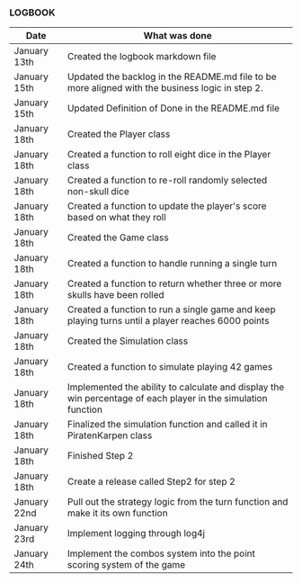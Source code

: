 ### LOGBOOK

| Date           | What was done                                                                                                 |
|----------------|---------------------------------------------------------------------------------------------------------------|
| January 13th   | Created the logbook markdown file                                                                             |
| January 15th   | Updated the backlog in the README.md file to be more aligned with the business logic in step 2.               |
| January 15th   | Updated Definition of Done in the README.md file                                                              |
| January 18th   | Created the Player class                                                                                      |
| January 18th   | Created a function to roll eight dice in the Player class                                                     |
| January 18th   | Created a function to re-roll randomly selected non-skull dice                                                |
| January 18th   | Created a function to update the player's score based on what they roll                                       |
| January 18th   | Created the Game class                                                                                        |
| January 18th   | Created a function to handle running a single turn                                                            |
| January 18th   | Created a function to return whether three or more skulls have been rolled                                    | 
| January 18th   | Created a function to run a single game and keep playing turns until a player reaches 6000 points             |
| January 18th   | Created the Simulation class                                                                                  |
| January 18th   | Created a function to simulate playing 42 games                                                               |
| January 18th   | Implemented the ability to calculate and display the win percentage of each player in the simulation function |
| January 18th   | Finalized the simulation function and called it in PiratenKarpen class                                        |
| January 18th   | Finished Step 2                                                                                               |
| January 18th   | Create a release called Step2 for step 2                                                                      |
| January 22nd   | Pull out the strategy logic from the turn function and make it its own function                               |
| January 23rd   | Implement logging through log4j                                                                               | 
| January 24th   | Implement the combos system into the point scoring system of the game                                         |

